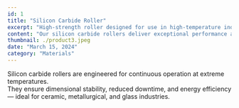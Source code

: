 ```yaml
---
id: 1
title: "Silicon Carbide Roller"
excerpt: "High-strength roller designed for use in high-temperature industrial kilns and furnaces."
content: "Our silicon carbide rollers deliver exceptional performance and stability under extreme heat. They resist wear and oxidation, providing long-term durability and consistent results in demanding applications."
thumbnail: ./product3.jpeg
date: "March 15, 2024"
category: "Materials"
---
```


Silicon carbide rollers are engineered for continuous operation at extreme temperatures.  
They ensure dimensional stability, reduced downtime, and energy efficiency — ideal for ceramic, metallurgical, and glass industries.
